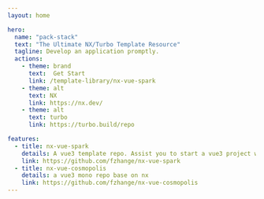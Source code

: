 ```yaml
---
layout: home

hero:
  name: "pack-stack"
  text: "The Ultimate NX/Turbo Template Resource"
  tagline: Develop an application promptly.
  actions:
    - theme: brand
      text:  Get Start
      link: /template-library/nx-vue-spark
    - theme: alt
      text: NX
      link: https://nx.dev/
    - theme: alt
      text: turbo
      link: https://turbo.build/repo

features:
  - title: nx-vue-spark
    details: A vue3 template repo. Assist you to start a vue3 project with nx quickly.
    link: https://github.com/fzhange/nx-vue-spark
  - title: nx-vue-cosmopolis
    details: a vue3 mono repo base on nx
    link: https://github.com/fzhange/nx-vue-cosmopolis
---
```


